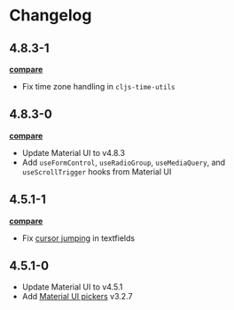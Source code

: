 # Changelog

## 4.8.3-1

**[compare](https://github.com/arttuka/reagent-material-ui/compare/v4.8.3-0...v4.8.3-1)**

- Fix time zone handling in `cljs-time-utils`

## 4.8.3-0

**[compare](https://github.com/arttuka/reagent-material-ui/compare/v4.5.1-1...v4.8.3-0)**

- Update Material UI to v4.8.3
- Add `useFormControl`, `useRadioGroup`, `useMediaQuery`, and `useScrollTrigger` hooks from Material UI

## 4.5.1-1

**[compare](https://github.com/arttuka/reagent-material-ui/compare/v4.5.1-0...v4.5.1-1)**

- Fix [cursor jumping](https://github.com/reagent-project/reagent/blob/master/doc/examples/material-ui.md)
  in textfields

## 4.5.1-0

- Update Material UI to v4.5.1
- Add [Material UI pickers](https://material-ui-pickers.dev/) v3.2.7
